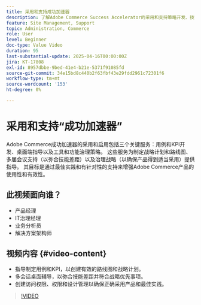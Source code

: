 ```yaml
---
title: 采用和支持成功加速器
description: 了解Adobe Commerce Success Accelerator的采用和支持策略开发、技能提升和治理。
feature: Site Management, Support
topic: Administration, Commerce
role: User
level: Beginner
doc-type: Value Video
duration: 95
last-substantial-update: 2025-04-16T00:00:00Z
jira: KT-17808
exl-id: 8957dbbe-9bed-41e4-b21e-5371f91085fd
source-git-commit: 34e15bd8c440b2f63fbf43e29fdd2961c72301f6
workflow-type: tm+mt
source-wordcount: '153'
ht-degree: 0%

---
```


# 采用和支持“成功加速器”

Adobe Commerce成功加速器的采用和启用包括三个关键服务：用例和KPI开发、桌面端指导以及工具和功能治理策略。 这些服务为制定战略计划和路线图、多届会议支持（以弥合技能差距）以及治理战略（以确保产品得到适当采用）提供指导。 其目标是通过最佳实践和有针对性的支持来增强Adobe Commerce产品的使用性和有效性。

## 此视频面向谁？

* 产品经理
* IT治理经理
* 业务分析员
* 解决方案架构师

## 视频内容 {#video-content}

* 指导制定用例和KPI，以创建有效的路线图和战略计划。
* 多会话桌面辅导，以弥合技能差距并符合战略优先事项。
* 创建访问权限、权限和设计管理以确保正确采用产品和最佳实践。

>[!VIDEO](https://video.tv.adobe.com/v/3457657/?learn=on&enablevpops)
